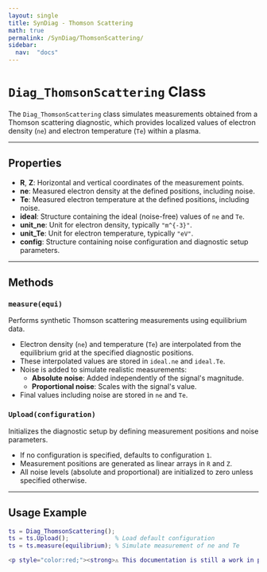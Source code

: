 ```yaml
---
layout: single
title: SynDiag - Thomson Scattering
math: true
permalink: /SynDiag/ThomsonScattering/
sidebar: 
  nav:  "docs"
---
```


<script type="text/javascript" async
  src="https://cdn.jsdelivr.net/npm/mathjax@3/es5/tex-mml-chtml.js">
</script>

# `Diag_ThomsonScattering` Class

The `Diag_ThomsonScattering` class simulates measurements obtained from a Thomson scattering diagnostic, which provides localized values of electron density (`ne`) and electron temperature (`Te`) within a plasma.

---

## Properties

- **R**, **Z**: Horizontal and vertical coordinates of the measurement points.
- **ne**: Measured electron density at the defined positions, including noise.
- **Te**: Measured electron temperature at the defined positions, including noise.
- **ideal**: Structure containing the ideal (noise-free) values of `ne` and `Te`.
- **unit_ne**: Unit for electron density, typically `"m^{-3}"`.
- **unit_Te**: Unit for electron temperature, typically `"eV"`.
- **config**: Structure containing noise configuration and diagnostic setup parameters.

---

## Methods

### `measure(equi)`
Performs synthetic Thomson scattering measurements using equilibrium data.

- Electron density (`ne`) and temperature (`Te`) are interpolated from the equilibrium grid at the specified diagnostic positions.
- These interpolated values are stored in `ideal.ne` and `ideal.Te`.
- Noise is added to simulate realistic measurements:
  - **Absolute noise**: Added independently of the signal's magnitude.
  - **Proportional noise**: Scales with the signal's value.
- Final values including noise are stored in `ne` and `Te`.

### `Upload(configuration)`
Initializes the diagnostic setup by defining measurement positions and noise parameters.

- If no configuration is specified, defaults to configuration `1`.
- Measurement positions are generated as linear arrays in `R` and `Z`.
- All noise levels (absolute and proportional) are initialized to zero unless specified otherwise.

---

## Usage Example

```matlab
ts = Diag_ThomsonScattering();
ts = ts.Upload();             % Load default configuration
ts = ts.measure(equilibrium); % Simulate measurement of ne and Te

<p style="color:red;"><strong>⚠️ This documentation is still a work in progress. There may be errors or inaccuracies. Please feel free to contact us if you notice any issues.</strong></p>